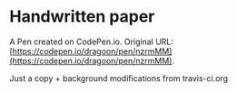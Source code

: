 # Handwritten paper

A Pen created on CodePen.io. Original URL: [https://codepen.io/dragoon/pen/nzrmMM](https://codepen.io/dragoon/pen/nzrmMM).

Just a copy + background modifications from travis-ci.org